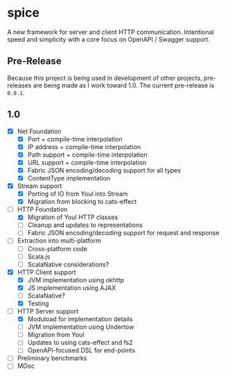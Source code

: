 # spice
A new framework for server and client HTTP communication. Intentional speed and simplicity with a
core focus on OpenAPI / Swagger support.

## Pre-Release
Because this project is being used in development of other projects, pre-releases are being made as
I work toward 1.0. The current pre-release is `0.0.1`.

## 1.0
- [X] Net Foundation
  - [X] Port + compile-time interpolation
  - [X] IP address + compile-time interpolation
  - [X] Path support + compile-time interpolation
  - [X] URL support + compile-time interpolation
  - [X] Fabric JSON encoding/decoding support for all types
  - [X] ContentType implementation
- [X] Stream support
  - [X] Porting of IO from YouI into Stream
  - [X] Migration from blocking to cats-effect
- [ ] HTTP Foundation
  - [X] Migration of YouI HTTP classes
  - [ ] Cleanup and updates to representations
  - [ ] Fabric JSON encoding/decoding support for request and response
- [ ] Extraction into multi-platform
  - [ ] Cross-platform code
  - [ ] Scala.js
  - [ ] ScalaNative considerations?
- [X] HTTP Client support
  - [X] JVM implementation using okhttp
  - [X] JS implementation using AJAX
  - [ ] ScalaNative?
  - [X] Testing
- [ ] HTTP Server support
  - [X] Moduload for implementation details
  - [ ] JVM implementation using Undertow
  - [ ] Migration from YouI
  - [ ] Updates to using cats-effect and fs2
  - [ ] OpenAPI-focused DSL for end-points
- [ ] Preliminary benchmarks
- [ ] MDoc